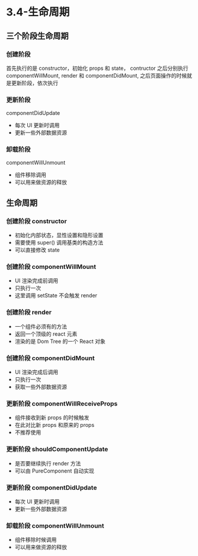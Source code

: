 # 3.4-生命周期

## 三个阶段生命周期

### 创建阶段

首先执行的是 constructor，初始化 props 和 state， contructor 之后分别执行 componentWillMount, render 和 componentDidMount, 之后页面操作的时候就是更新阶段，依次执行

### 更新阶段

componentDidUpdate

* 每次 UI 更新时调用
* 更新一些外部数据资源

### 卸载阶段

componentWillUnmount

* 组件移除调用
* 可以用来做资源的释放

## 生命周期

### 创建阶段 constructor

* 初始化内部状态，显性设置和隐形设置
* 需要使用 super() 调用基类的构造方法
* 可以直接修改 state

### 创建阶段 componentWillMount

* UI 渲染完成前调用
* 只执行一次
* 这里调用 setState 不会触发 render

### 创建阶段 render

* 一个组件必须有的方法
* 返回一个顶级的 react 元素
* 渲染的是 Dom Tree 的一个 React 对象

### 创建阶段 componentDidMount

* UI 渲染完成后调用
* 只执行一次
* 获取一些外部数据资源

### 更新阶段 componentWillReceiveProps

* 组件接收到新 props 的时候触发
* 在此对比新 props 和原来的 props
* 不推荐使用

### 更新阶段 shouldComponentUpdate

* 是否要继续执行 render 方法
* 可以由 PureComponent 自动实现

### 更新阶段 componentDidUpdate

* 每次 UI 更新时调用
* 更新一些外部数据资源

### 卸载阶段 componentWillUnmount

* 组件移除时候调用
* 可以用来做资源的释放

